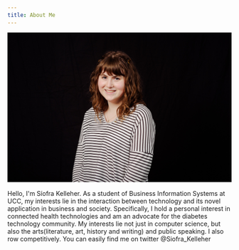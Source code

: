 ```yaml
---
title: About Me
---
```


![](headshot1.JPG)

Hello, I'm Síofra Kelleher. As a student of Business Information Systems at UCC, my interests lie in the interaction between technology and its novel application in business and society. Specifically, I hold a personal interest in connected health technologies and am an advocate for the diabetes technology community. My interests lie not just in computer science, but also the arts(literature, art, history and writing) and public speaking. I also row competitively.
You can easily find me on twitter @Siofra_Kelleher

